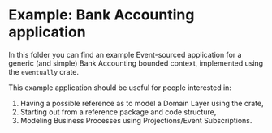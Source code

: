 # Example: Bank Accounting application

In this folder you can find an example Event-sourced application for a generic (and simple) Bank Accounting bounded context, implemented using the `eventually` crate.

This example application should be useful for people interested in:
1. Having a possible reference as to model a Domain Layer using the crate,
2. Starting out from a reference package and code structure,
3. Modeling Business Processes using Projections/Event Subscriptions.
